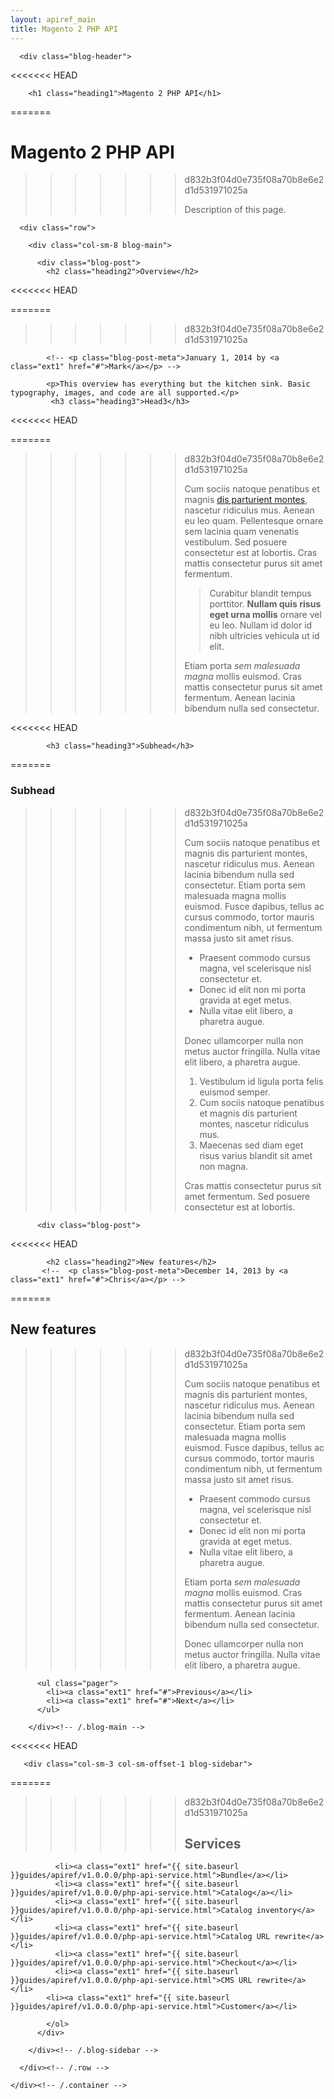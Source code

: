 ```yaml
---
layout: apiref_main
title: Magento 2 PHP API
---
```

 
 <div class="container">

      <div class="blog-header">
<<<<<<< HEAD

        <h1 class="heading1">Magento 2 PHP API</h1>

=======
        <h1 class="heading1">Magento 2 PHP API</h1>
>>>>>>> d832b3f04d0e735f08a70b8e6e2d1d531971025a
        <p>Description of this page.</p>
      </div>

      <div class="row">

        <div class="col-sm-8 blog-main">

          <div class="blog-post">
            <h2 class="heading2">Overview</h2>
<<<<<<< HEAD

=======
>>>>>>> d832b3f04d0e735f08a70b8e6e2d1d531971025a
          
            <!-- <p class="blog-post-meta">January 1, 2014 by <a class="ext1" href="#">Mark</a></p> -->

            <p>This overview has everything but the kitchen sink. Basic typography, images, and code are all supported.</p>
             <h3 class="heading3">Head3</h3>
<<<<<<< HEAD

=======
>>>>>>> d832b3f04d0e735f08a70b8e6e2d1d531971025a
            <p>Cum sociis natoque penatibus et magnis <a class="ext1" href="#">dis parturient montes</a>, nascetur ridiculus mus. Aenean eu leo quam. Pellentesque ornare sem lacinia quam venenatis vestibulum. Sed posuere consectetur est at lobortis. Cras mattis consectetur purus sit amet fermentum.</p>
            <blockquote>
              <p>Curabitur blandit tempus porttitor. <strong>Nullam quis risus eget urna mollis</strong> ornare vel eu leo. Nullam id dolor id nibh ultricies vehicula ut id elit.</p>
            </blockquote>
            <p>Etiam porta <em>sem malesuada magna</em> mollis euismod. Cras mattis consectetur purus sit amet fermentum. Aenean lacinia bibendum nulla sed consectetur.</p>
           
<<<<<<< HEAD

            <h3 class="heading3">Subhead</h3>

=======
            <h3 class="heading3">Subhead</h3>
>>>>>>> d832b3f04d0e735f08a70b8e6e2d1d531971025a
            <p>Cum sociis natoque penatibus et magnis dis parturient montes, nascetur ridiculus mus. Aenean lacinia bibendum nulla sed consectetur. Etiam porta sem malesuada magna mollis euismod. Fusce dapibus, tellus ac cursus commodo, tortor mauris condimentum nibh, ut fermentum massa justo sit amet risus.</p>
            <ul>
              <li>Praesent commodo cursus magna, vel scelerisque nisl consectetur et.</li>
              <li>Donec id elit non mi porta gravida at eget metus.</li>
              <li>Nulla vitae elit libero, a pharetra augue.</li>
            </ul>
            <p>Donec ullamcorper nulla non metus auctor fringilla. Nulla vitae elit libero, a pharetra augue.</p>
            <ol>
              <li>Vestibulum id ligula porta felis euismod semper.</li>
              <li>Cum sociis natoque penatibus et magnis dis parturient montes, nascetur ridiculus mus.</li>
              <li>Maecenas sed diam eget risus varius blandit sit amet non magna.</li>
            </ol>
            <p>Cras mattis consectetur purus sit amet fermentum. Sed posuere consectetur est at lobortis.</p>
          </div><!-- /.blog-post -->

          <div class="blog-post">
<<<<<<< HEAD

            <h2 class="heading2">New features</h2>
           <!--  <p class="blog-post-meta">December 14, 2013 by <a class="ext1" href="#">Chris</a></p> -->


=======
            <h2 class="heading2">New features</h2>
           <!--  <p class="blog-post-meta">December 14, 2013 by <a class="ext1" href="#">Chris</a></p> -->

>>>>>>> d832b3f04d0e735f08a70b8e6e2d1d531971025a
            <p>Cum sociis natoque penatibus et magnis dis parturient montes, nascetur ridiculus mus. Aenean lacinia bibendum nulla sed consectetur. Etiam porta sem malesuada magna mollis euismod. Fusce dapibus, tellus ac cursus commodo, tortor mauris condimentum nibh, ut fermentum massa justo sit amet risus.</p>
            <ul>
              <li>Praesent commodo cursus magna, vel scelerisque nisl consectetur et.</li>
              <li>Donec id elit non mi porta gravida at eget metus.</li>
              <li>Nulla vitae elit libero, a pharetra augue.</li>
            </ul>
            <p>Etiam porta <em>sem malesuada magna</em> mollis euismod. Cras mattis consectetur purus sit amet fermentum. Aenean lacinia bibendum nulla sed consectetur.</p>
            <p>Donec ullamcorper nulla non metus auctor fringilla. Nulla vitae elit libero, a pharetra augue.</p>
          </div><!-- /.blog-post -->

          <ul class="pager">
            <li><a class="ext1" href="#">Previous</a></li>
            <li><a class="ext1" href="#">Next</a></li>
          </ul>

        </div><!-- /.blog-main -->

<<<<<<< HEAD

       <div class="col-sm-3 col-sm-offset-1 blog-sidebar">
         

=======
       <div class="col-sm-3 col-sm-offset-1 blog-sidebar">
         
>>>>>>> d832b3f04d0e735f08a70b8e6e2d1d531971025a
          <div class="sidebar-module">
            <h2 class="heading2">Services</h2>
            <ol class="list-unstyled">
             
              <li><a class="ext1" href="{{ site.baseurl }}guides/apiref/v1.0.0.0/php-api-service.html">Bundle</a></li>
              <li><a class="ext1" href="{{ site.baseurl }}guides/apiref/v1.0.0.0/php-api-service.html">Catalog</a></li>
              <li><a class="ext1" href="{{ site.baseurl }}guides/apiref/v1.0.0.0/php-api-service.html">Catalog inventory</a></li>
              <li><a class="ext1" href="{{ site.baseurl }}guides/apiref/v1.0.0.0/php-api-service.html">Catalog URL rewrite</a></li>
              <li><a class="ext1" href="{{ site.baseurl }}guides/apiref/v1.0.0.0/php-api-service.html">Checkout</a></li>
              <li><a class="ext1" href="{{ site.baseurl }}guides/apiref/v1.0.0.0/php-api-service.html">CMS URL rewrite</a></li>
            <li><a class="ext1" href="{{ site.baseurl }}guides/apiref/v1.0.0.0/php-api-service.html">Customer</a></li>
       
            </ol>
          </div>
         
        </div><!-- /.blog-sidebar -->

      </div><!-- /.row -->

    </div><!-- /.container -->


